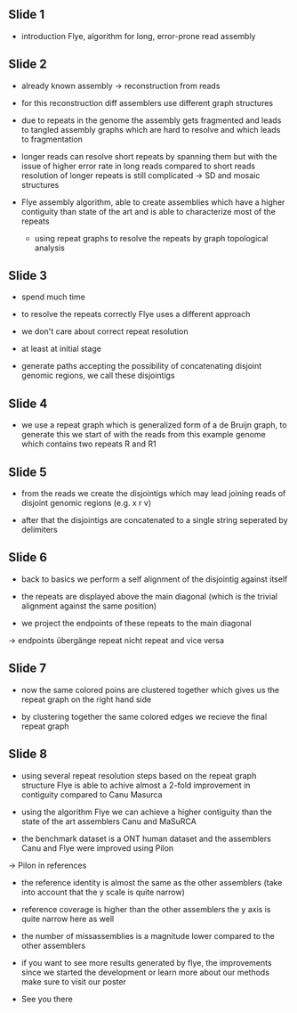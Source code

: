 ## Slide 1

* introduction Flye, algorithm for long, error-prone read assembly

## Slide 2

* already known assembly -> reconstruction from reads 

* for this reconstruction diff assemblers use different graph structures

* due to repeats in the genome the assembly gets fragmented and leads to tangled assembly graphs which are hard to resolve and which leads to fragmentation

* longer reads can resolve short repeats by spanning them but with the issue of higher error rate in long reads compared to short reads resolution of longer repeats is still complicated
-> SD and mosaic structures 

* Flye assembly algorithm, able to create assemblies which have a higher contiguity than state of the art and is able to characterize most of the repeats 
    * using repeat graphs to resolve the repeats by graph topological analysis

## Slide 3

* spend much time 

* to resolve the repeats correctly Flye uses a different approach 

* we don't care about correct repeat resolution

* at least at initial stage

* generate paths accepting the possibility of concatenating disjoint genomic regions, we call these disjointigs

## Slide 4

* we use a repeat graph which is generalized form of a de Bruijn graph, to generate this we start of with the reads from this example genome which contains two repeats R and R1

## Slide 5

* from the reads we create the disjointigs which may lead joining reads of disjoint genomic regions (e.g. x r v)

* after that the disjointigs are concatenated to a single string seperated by delimiters

## Slide 6

* back to basics we perform a self alignment of the disjointig against itself 

* the repeats are displayed above the main diagonal (which is the trivial alignment against the same position) 

* we project the endpoints of these repeats to the main diagonal 

-> endpoints übergänge repeat nicht repeat and vice versa
## Slide 7

* now the same colored poins are clustered together which gives us the repeat graph on the right hand side

* by clustering together the same colored edges we recieve the final repeat graph

## Slide 8

* using several repeat resolution steps based on the repeat graph structure Flye is able to achive almost a 2-fold improvement in contiguity compared to Canu Masurca 

* using the algorithm Flye we can achieve a higher contiguity than the state of the art assemblers Canu and MaSuRCA

* the benchmark dataset is a ONT human dataset and the assemblers Canu and Flye were improved using Pilon

-> Pilon in references

* the reference identity is almost the same as the other assemblers (take into account that the y scale is quite narrow)

* reference coverage is higher than the other assemblers the y axis is quite narrow here as well

* the number of missassemblies is a magnitude lower compared to the other assemblers

* if you want to see more results generated by flye, the improvements since we started the development or learn more about our methods make sure to visit our poster
* See you there